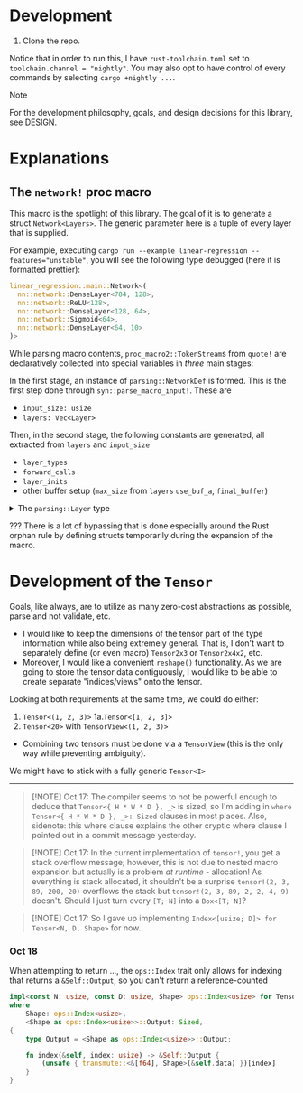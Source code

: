 # Development

1. Clone the repo.

Notice that in order to run this, I have `rust-toolchain.toml` set to `toolchain.channel = "nightly"`. You may also opt to have control of every commands by selecting `cargo +nightly ...`.


> [!NOTE]
> For the development philosophy, goals, and design decisions for this library, see [DESIGN](DESIGN.md).

# Explanations

## The `network!` proc macro

This macro is the spotlight of this library. The goal of it is to generate a struct `Network<Layers>`. The generic parameter here is a tuple of every layer that is supplied.

For example, executing `cargo run --example linear-regression --features="unstable"`, you will see the following type debugged (here it is formatted prettier):

```rs
linear_regression::main::Network<(
  nn::network::DenseLayer<784, 128>,
  nn::network::ReLU<128>,
  nn::network::DenseLayer<128, 64>,
  nn::network::Sigmoid<64>,
  nn::network::DenseLayer<64, 10>
)>
```

While parsing macro contents, `proc_macro2::TokenStream`s from `quote!` are declaratively collected into special variables in *three* main stages:

In the first stage, an instance of `parsing::NetworkDef` is formed. This is the first step done through `syn::parse_macro_input!`. These are
- `input_size: usize`
- `layers: Vec<Layer>`

Then, in the second stage, the following constants are generated, all extracted from `layers` and `input_size`
- `layer_types`
- `forward_calls`
- `layer_inits`
- other buffer setup (`max_size` from `layers` `use_buf_a`, `final_buffer`)

<details>
  <summary>The <code>parsing::Layer</code> type</summary>
  
  An enum defined as
  
  ```rs
    pub enum Layer {
      Conv {
          /// Number of output channels/features in the output. Alternatively, this may be interpreted as the number of filters in the convolutional layer.
          out_channels: usize,
          kernel: usize,
          stride: usize,
          padding: usize,
      },
      Dense(usize),
      ReLU,
      Sigmoid,
  }
  ```
</details>

??? There is a lot of bypassing that is done especially around the Rust orphan rule by defining structs temporarily during the expansion of the macro.

# Development of the `Tensor`
Goals, like always, are to utilize as many zero-cost abstractions as possible, parse and not validate, etc.

- I would like to keep the dimensions of the tensor part of the type information while also being extremely general. That is, I don't want to separately define (or even macro) `Tensor2x3` or `Tensor2x4x2`, etc. 
- Moreover, I would like a convenient `reshape()` functionality. As we are going to store the tensor data contiguously, I would like to be able to create separate "indices/views" onto the tensor.

Looking at both requirements at the same time, we could do either:

1. `Tensor<(1, 2, 3)>`
1a.`Tensor<[1, 2, 3]>` 
2. `Tensor<20>` with `TensorView<(1, 2, 3)>`
  - Combining two tensors must be done via a `TensorView` (this is the only way while preventing ambiguity).

We might have to stick with a fully generic `Tensor<I>`

---

>[!NOTE] Oct 17: The compiler seems to not be powerful enough to deduce that `Tensor<{ H * W * D }, _>` is sized, so I'm adding in `where Tensor<{ H * W * D }, _>: Sized` clauses in most places. Also, sidenote: this where clause explains the other cryptic where clause I pointed out in a commit message yesterday.

>[!NOTE] Oct 17: In the current implementation of `tensor!`, you get a stack overflow message; however, this is not due to nested macro expansion but actually is a problem _at runtime_ - allocation! As everything is stack allocated, it shouldn't be a surprise `tensor!(2, 3, 89, 200, 20)` overflows the stack but `tensor!(2, 3, 89, 2, 2, 4, 9)` doesn't. Should I just turn every `[T; N]` into a `Box<[T; N]`?

>[!NOTE] Oct 17: So I gave up implementing `Index<[usize; D]> for Tensor<N, D, Shape>` for now.



### Oct 18
When attempting to return ..., the `ops::Index` trait only allows for indexing that returns a `&Self::Output`, so you can't return a reference-counted

```rs
impl<const N: usize, const D: usize, Shape> ops::Index<usize> for Tensor<N, D, Shape>
where
    Shape: ops::Index<usize>,
    <Shape as ops::Index<usize>>::Output: Sized,
{
    type Output = <Shape as ops::Index<usize>>::Output;

    fn index(&self, index: usize) -> &Self::Output {
        (unsafe { transmute::<&[f64], Shape>(&self.data) })[index]
    }
}
```
